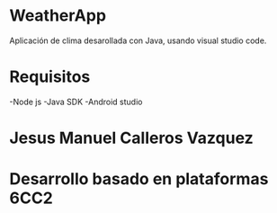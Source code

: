 # WeatherApp


Aplicación de clima desarollada con Java, usando visual studio code.



# Requisitos
-Node js
-Java SDK
-Android studio



# Jesus Manuel Calleros Vazquez

# Desarrollo basado en plataformas  6CC2


